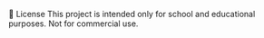 📜 License
This project is intended only for school and educational purposes. Not for commercial use.
